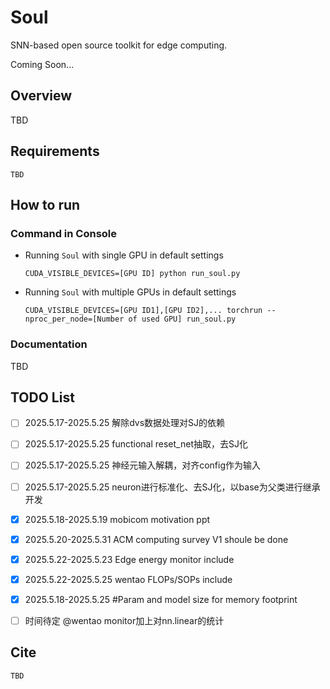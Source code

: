 # Soul

SNN-based open source toolkit for edge computing.

Coming Soon...

## Overview

TBD

## Requirements

```
TBD
```

## How to run
### Command in Console 
- Running `Soul` with single GPU in default settings
    ```
    CUDA_VISIBLE_DEVICES=[GPU ID] python run_soul.py
    ```

- Running `Soul` with multiple GPUs in default settings
    ```
    CUDA_VISIBLE_DEVICES=[GPU ID1],[GPU ID2],... torchrun --nproc_per_node=[Number of used GPU] run_soul.py
    ```

### Documentation

TBD


## TODO List

- [ ] 2025.5.17-2025.5.25 解除dvs数据处理对SJ的依赖
- [ ] 2025.5.17-2025.5.25 functional reset_net抽取，去SJ化
- [ ] 2025.5.17-2025.5.25 神经元输入解耦，对齐config作为输入
- [ ] 2025.5.17-2025.5.25 neuron进行标准化、去SJ化，以base为父类进行继承开发
- [x] 2025.5.18-2025.5.19 mobicom motivation ppt
- [x] 2025.5.20-2025.5.31 ACM computing survey V1 shoule be done
- [x] 2025.5.22-2025.5.23 Edge energy monitor include
- [x] 2025.5.22-2025.5.25 wentao FLOPs/SOPs include
- [x] 2025.5.18-2025.5.25 #Param and model size for memory footprint
- [ ] 时间待定 @wentao monitor加上对nn.linear的统计
 

## Cite

```
TBD
```
